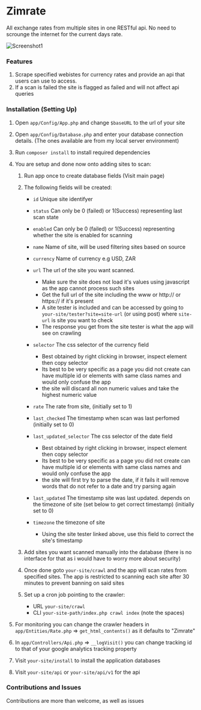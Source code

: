 # Zimrate

All exchange rates from multiple sites in one RESTful api. No need to scrounge the internet for the current days rate.

![Screenshot1](src/images/zimrate_screenshot.png)

### Features

1. Scrape specified webistes for currency rates and provide an api that users can use to access.
2. If a scan is failed the site is flagged as failed and will not affect api queries

### Installation (Setting Up)

1. Open `app/Config/App.php` and change `$baseURL` to the url of your site
2. Open `app/Config/Database.php` and enter your database connection details. (The ones available are from my local server environment)
3. Run `composer install` to install required dependencies
4. You are setup and done now onto adding sites to scan:

   1. Run app once to create database fields (Visit main page)

   2. The following fields will be created:

      - `id` Unique site identifyer
      - `status` Can only be 0 (failed) or 1(Success) representing last scan state
      - `enabled` Can only be 0 (failed) or 1(Success) representing whether the site is enabled for scanning
      - `name` Name of site, will be used filtering sites based on source
      - `currency` Name of currency e.g USD, ZAR
      - `url` The url of the site you want scanned.

        - Make sure the site does not load it's values using javascript as the app cannot process such sites
        - Get the full url of the site including the www or http:// or https:// if it's present
        - A site tester is included and can be accessed by going to `your-site/tester?site=site-url` (or using post) where `site-url` is site you want to check
        - The response you get from the site tester is what the app will see on crawling

      - `selector` The css selector of the currency field

        - Best obtained by right clicking in browser, inspect element then copy selector
        - Its best to be very specific as a page you did not create can have multiple id or elements with same class names and would only confuse the app
        - the site will discard all non numeric values and take the highest numeric value

      - `rate` The rate from site, (initially set to 1)
      - `last_checked` The timestamp when scan was last perfomed (initially set to 0)
      - `last_updated_selector` The css selector of the date field

        - Best obtained by right clicking in browser, inspect element then copy selector
        - Its best to be very specific as a page you did not create can have multiple id or elements with same class names and would only confuse the app
        - the site will first try to parse the date, if it fails it will remove words that do not refer to a date and try parsing again

      - `last_updated` The timestamp site was last updated. depends on the timezone of site (set below to get correct timestamp) (initially set to 0)
      - `timezone` the timezone of site

        - Using the site tester linked above, use this field to correct the site's timestamp

   3. Add sites you want scanned manually into the database (there is no interface for that as i would have to worry more about security)

   4. Once done goto `your-site/crawl` and the app will scan rates from specified sites. The app is restricted to scanning each site after 30 minutes to prevent banning on said sites

   5. Set up a cron job pointing to the crawler:
      - URL `your-site/crawl`
      - CLI `your-site-path/index.php crawl index` (note the spaces)

5. For monitoring you can change the crawler headers in `app/Entities/Rate.php` => `get_html_contents()` as it defaults to "Zimrate"

6. In `app/Controllers/Api.php` => `__logVisit()` you can change tracking id to that of your google analytics tracking property

7. Visit `your-site/install` to install the application databases
8. Visit `your-site/api` or `your-site/api/v1` for the api

### Contributions and Issues

Contributions are more than welcome, as well as issues

